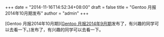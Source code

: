 +++
date = "2014-11-16T14:52:34+08:00"
draft = false
title = "Gentoo 月报2014年10月期发布"
author = "admin"
+++

[Gentoo 月报2014年10月期]([Gentoo 月报2014年9月期](http://blogs.gentoo.org/news/2014/10/25/gentoo-monthly-newsletter-september-2014/)发布了，有兴趣的同学可以去看一下。)发布了，有兴趣的同学可以去看一下。
